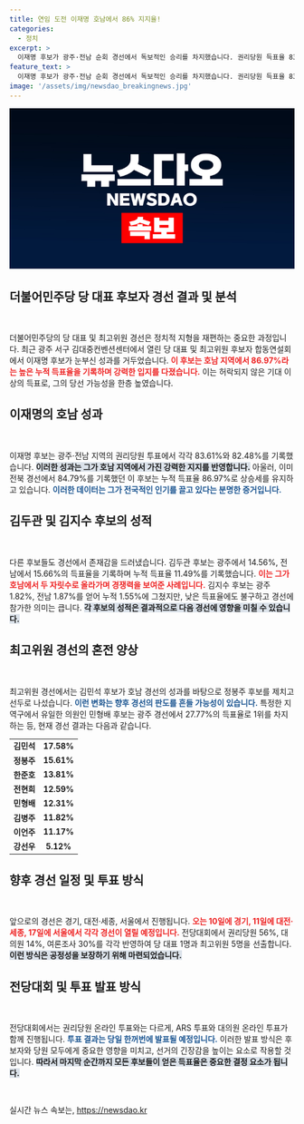 ```yaml
---
title: 연임 도전 이재명 호남에서 86% 지지율!
categories:
  - 정치
excerpt: >
  이재명 후보가 광주·전남 순회 경선에서 독보적인 승리를 차지했습니다. 권리당원 득표율 83.61%와 누적 86.97%로 압도적인 지지를 확보하며 당 대표 경쟁이 더욱 치열해지고 있습니다. 남은 경선 지역의 결과가 주목됩니다!
feature_text: >
  이재명 후보가 광주·전남 순회 경선에서 독보적인 승리를 차지했습니다. 권리당원 득표율 83.61%와 누적 86.97%로 압도적인 지지를 확보하며 당 대표 경쟁이 더욱 치열해지고 있습니다. 남은 경선 지역의 결과가 주목됩니다!
image: '/assets/img/newsdao_breakingnews.jpg'
---
```


<p><img src="/assets/img/newsdao_breakingnews.jpg" alt="cryptoinkorea 속보" /></p>

<h2 data-ke-size="size26">더불어민주당 당 대표 후보자 경선 결과 및 분석</h2>

<p data-ke-size="size16">&nbsp;</p>

<p>더불어민주당의 당 대표 및 최고위원 경선은 정치적 지형을 재편하는 중요한 과정입니다. 최근 광주 서구 김대중컨벤션센터에서 열린 당 대표 및 최고위원 후보자 합동연설회에서 이재명 후보가 눈부신 성과를 거두었습니다. <b><span style="color: #ee2323;">이 후보는 호남 지역에서 86.97%라는 높은 누적 득표율을 기록하며 강력한 입지를 다졌습니다.</span></b> 이는 허락되지 않은 기대 이상의 득표로, 그의 당선 가능성을 한층 높였습니다.</p>

<h2 data-ke-size="size26">이재명의 호남 성과</h2>

<p data-ke-size="size16">&nbsp;</p>

<p>이재명 후보는 광주·전남 지역의 권리당원 투표에서 각각 83.61%와 82.48%를 기록했습니다. <b><span style="background-color: #21538527;">이러한 성과는 그가 호남 지역에서 가진 강력한 지지를 반영합니다.</span></b> 아울러, 이미 전북 경선에서 84.79%를 기록했던 이 후보는 누적 득표율 86.97%로 상승세를 유지하고 있습니다. <b><span style="color: #1a5490;">이러한 데이터는 그가 전국적인 인기를 끌고 있다는 분명한 증거입니다.</span></b></p>

<h2 data-ke-size="size26">김두관 및 김지수 후보의 성적</h2>

<p data-ke-size="size16">&nbsp;</p>

<p>다른 후보들도 경선에서 존재감을 드러냈습니다. 김두관 후보는 광주에서 14.56%, 전남에서 15.66%의 득표율을 기록하며 누적 득표율 11.49%를 기록했습니다. <b><span style="color: #ee2323;">이는 그가 호남에서 두 자릿수로 올라가며 경쟁력을 보여준 사례입니다.</span></b> 김지수 후보는 광주 1.82%, 전남 1.87%를 얻어 누적 1.55%에 그쳤지만, 낮은 득표율에도 불구하고 경선에 참가한 의미는 큽니다. <b><span style="background-color: #21538527;">각 후보의 성적은 결과적으로 다음 경선에 영향을 미칠 수 있습니다.</span></b></p>

<h2 data-ke-size="size26">최고위원 경선의 혼전 양상</h2>

<p data-ke-size="size16">&nbsp;</p>

<p>최고위원 경선에서는 김민석 후보가 호남 경선의 성과를 바탕으로 정봉주 후보를 제치고 선두로 나섰습니다. <b><span style="color: #1a5490;">이런 변화는 향후 경선의 판도를 흔들 가능성이 있습니다.</span></b> 특정한 지역구에서 유일한 의원인 민형배 후보는 광주 경선에서 27.77%의 득표율로 1위를 차지하는 등, 현재 경선 결과는 다음과 같습니다. <br></p>

<table>
<tr>
<td style="text-align: center; height: 17px;"><b>김민석</b></td>
<td style="text-align: center; height: 17px;"><b>17.58%</b></td>
</tr>
<tr>
<td style="text-align: center; height: 17px;"><b>정봉주</b></td>
<td style="text-align: center; height: 17px;"><b>15.61%</b></td>
</tr>
<tr>
<td style="text-align: center; height: 17px;"><b>한준호</b></td>
<td style="text-align: center; height: 17px;"><b>13.81%</b></td>
</tr>
<tr>
<td style="text-align: center; height: 17px;"><b>전현희</b></td>
<td style="text-align: center; height: 17px;"><b>12.59%</b></td>
</tr>
<tr>
<td style="text-align: center; height: 17px;"><b>민형배</b></td>
<td style="text-align: center; height: 17px;"><b>12.31%</b></td>
</tr>
<tr>
<td style="text-align: center; height: 17px;"><b>김병주</b></td>
<td style="text-align: center; height: 17px;"><b>11.82%</b></td>
</tr>
<tr>
<td style="text-align: center; height: 17px;"><b>이언주</b></td>
<td style="text-align: center; height: 17px;"><b>11.17%</b></td>
</tr>
<tr>
<td style="text-align: center; height: 17px;"><b>강선우</b></td>
<td style="text-align: center; height: 17px;"><b>5.12%</b></td>
</tr>
</table>

<h2 data-ke-size="size26">향후 경선 일정 및 투표 방식</h2>

<p data-ke-size="size16">&nbsp;</p>

<p>앞으로의 경선은 경기, 대전·세종, 서울에서 진행됩니다. <b><span style="color: #ee2323;">오는 10일에 경기, 11일에 대전·세종, 17일에 서울에서 각각 경선이 열릴 예정입니다.</span></b> 전당대회에서 권리당원 56%, 대의원 14%, 여론조사 30%를 각각 반영하여 당 대표 1명과 최고위원 5명을 선출합니다. <b><span style="background-color: #21538527;">이런 방식은 공정성을 보장하기 위해 마련되었습니다.</span></b></p>

<h2 data-ke-size="size26">전당대회 및 투표 발표 방식</h2>

<p data-ke-size="size16">&nbsp;</p>

<p>전당대회에서는 권리당원 온라인 투표와는 다르게, ARS 투표와 대의원 온라인 투표가 함께 진행됩니다. <b><span style="color: #1a5490;">투표 결과는 당일 한꺼번에 발표될 예정입니다.</span></b> 이러한 발표 방식은 후보자와 당원 모두에게 중요한 영향을 미치고, 선거의 긴장감을 높이는 요소로 작용할 것입니다. <b><span style="background-color: #21538527;">따라서 마지막 순간까지 모든 후보들이 얻은 득표율은 중요한 결정 요소가 됩니다.</span></b></p>

<p data-ke-size="size16">&nbsp;</p>
실시간 뉴스 속보는, <a href="https://newsdao.kr" rel="dofollow">https://newsdao.kr</a>


